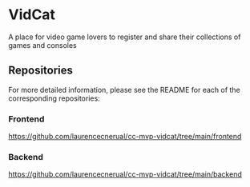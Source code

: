 # VidCat
A place for video game lovers to register and share their collections of games and consoles

## Repositories
For more detailed information, please see the README for each of the corresponding repositories:

### Frontend
https://github.com/laurencecnerual/cc-mvp-vidcat/tree/main/frontend

### Backend
https://github.com/laurencecnerual/cc-mvp-vidcat/tree/main/backend